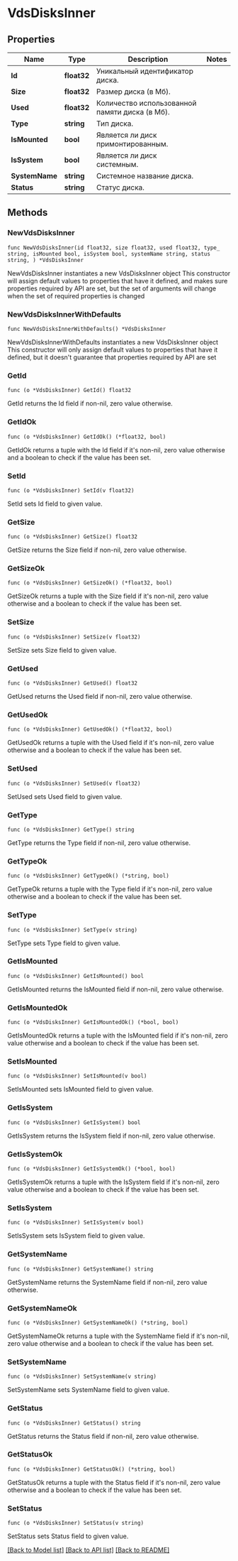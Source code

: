 # VdsDisksInner

## Properties

Name | Type | Description | Notes
------------ | ------------- | ------------- | -------------
**Id** | **float32** | Уникальный идентификатор диска. | 
**Size** | **float32** | Размер диска (в Мб). | 
**Used** | **float32** | Количество использованной памяти диска (в Мб). | 
**Type** | **string** | Тип диска. | 
**IsMounted** | **bool** | Является ли диск примонтированным. | 
**IsSystem** | **bool** | Является ли диск системным. | 
**SystemName** | **string** | Системное название диска. | 
**Status** | **string** | Статус диска. | 

## Methods

### NewVdsDisksInner

`func NewVdsDisksInner(id float32, size float32, used float32, type_ string, isMounted bool, isSystem bool, systemName string, status string, ) *VdsDisksInner`

NewVdsDisksInner instantiates a new VdsDisksInner object
This constructor will assign default values to properties that have it defined,
and makes sure properties required by API are set, but the set of arguments
will change when the set of required properties is changed

### NewVdsDisksInnerWithDefaults

`func NewVdsDisksInnerWithDefaults() *VdsDisksInner`

NewVdsDisksInnerWithDefaults instantiates a new VdsDisksInner object
This constructor will only assign default values to properties that have it defined,
but it doesn't guarantee that properties required by API are set

### GetId

`func (o *VdsDisksInner) GetId() float32`

GetId returns the Id field if non-nil, zero value otherwise.

### GetIdOk

`func (o *VdsDisksInner) GetIdOk() (*float32, bool)`

GetIdOk returns a tuple with the Id field if it's non-nil, zero value otherwise
and a boolean to check if the value has been set.

### SetId

`func (o *VdsDisksInner) SetId(v float32)`

SetId sets Id field to given value.


### GetSize

`func (o *VdsDisksInner) GetSize() float32`

GetSize returns the Size field if non-nil, zero value otherwise.

### GetSizeOk

`func (o *VdsDisksInner) GetSizeOk() (*float32, bool)`

GetSizeOk returns a tuple with the Size field if it's non-nil, zero value otherwise
and a boolean to check if the value has been set.

### SetSize

`func (o *VdsDisksInner) SetSize(v float32)`

SetSize sets Size field to given value.


### GetUsed

`func (o *VdsDisksInner) GetUsed() float32`

GetUsed returns the Used field if non-nil, zero value otherwise.

### GetUsedOk

`func (o *VdsDisksInner) GetUsedOk() (*float32, bool)`

GetUsedOk returns a tuple with the Used field if it's non-nil, zero value otherwise
and a boolean to check if the value has been set.

### SetUsed

`func (o *VdsDisksInner) SetUsed(v float32)`

SetUsed sets Used field to given value.


### GetType

`func (o *VdsDisksInner) GetType() string`

GetType returns the Type field if non-nil, zero value otherwise.

### GetTypeOk

`func (o *VdsDisksInner) GetTypeOk() (*string, bool)`

GetTypeOk returns a tuple with the Type field if it's non-nil, zero value otherwise
and a boolean to check if the value has been set.

### SetType

`func (o *VdsDisksInner) SetType(v string)`

SetType sets Type field to given value.


### GetIsMounted

`func (o *VdsDisksInner) GetIsMounted() bool`

GetIsMounted returns the IsMounted field if non-nil, zero value otherwise.

### GetIsMountedOk

`func (o *VdsDisksInner) GetIsMountedOk() (*bool, bool)`

GetIsMountedOk returns a tuple with the IsMounted field if it's non-nil, zero value otherwise
and a boolean to check if the value has been set.

### SetIsMounted

`func (o *VdsDisksInner) SetIsMounted(v bool)`

SetIsMounted sets IsMounted field to given value.


### GetIsSystem

`func (o *VdsDisksInner) GetIsSystem() bool`

GetIsSystem returns the IsSystem field if non-nil, zero value otherwise.

### GetIsSystemOk

`func (o *VdsDisksInner) GetIsSystemOk() (*bool, bool)`

GetIsSystemOk returns a tuple with the IsSystem field if it's non-nil, zero value otherwise
and a boolean to check if the value has been set.

### SetIsSystem

`func (o *VdsDisksInner) SetIsSystem(v bool)`

SetIsSystem sets IsSystem field to given value.


### GetSystemName

`func (o *VdsDisksInner) GetSystemName() string`

GetSystemName returns the SystemName field if non-nil, zero value otherwise.

### GetSystemNameOk

`func (o *VdsDisksInner) GetSystemNameOk() (*string, bool)`

GetSystemNameOk returns a tuple with the SystemName field if it's non-nil, zero value otherwise
and a boolean to check if the value has been set.

### SetSystemName

`func (o *VdsDisksInner) SetSystemName(v string)`

SetSystemName sets SystemName field to given value.


### GetStatus

`func (o *VdsDisksInner) GetStatus() string`

GetStatus returns the Status field if non-nil, zero value otherwise.

### GetStatusOk

`func (o *VdsDisksInner) GetStatusOk() (*string, bool)`

GetStatusOk returns a tuple with the Status field if it's non-nil, zero value otherwise
and a boolean to check if the value has been set.

### SetStatus

`func (o *VdsDisksInner) SetStatus(v string)`

SetStatus sets Status field to given value.



[[Back to Model list]](../README.md#documentation-for-models) [[Back to API list]](../README.md#documentation-for-api-endpoints) [[Back to README]](../README.md)


